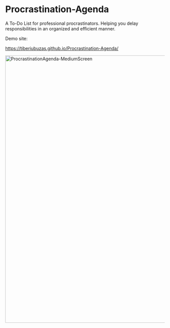 # Procrastination-Agenda

A To-Do List for professional procrastinators. Helping you delay responsibilities in an organized and efficient manner.

Demo site: 

<a target="_blank" href="https://tiberiubuzas.github.io/Procrastination-Agenda/"> https://tiberiubuzas.github.io/Procrastination-Agenda/ </a> 

<img width="845" alt="ProcrastinationAgenda-MediumScreen" src="https://github.com/user-attachments/assets/7de64174-775b-4cf0-9308-934258e7f6e4" />
